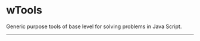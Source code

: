 # wTools

Generic purpose tools of base level for solving problems in Java Script.

_ _ _ _ _ _



















